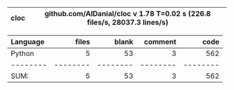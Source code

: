 cloc|github.com/AlDanial/cloc v 1.78  T=0.02 s (226.8 files/s, 28037.3 lines/s)
--- | ---

Language|files|blank|comment|code
:-------|-------:|-------:|-------:|-------:
Python|5|53|3|562
--------|--------|--------|--------|--------
SUM:|5|53|3|562
